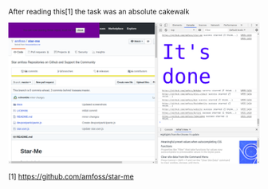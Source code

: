 After reading this[1] the task was an absolute cakewalk

![](task-1_screenshot.png)

[1] https://github.com/amfoss/star-me
